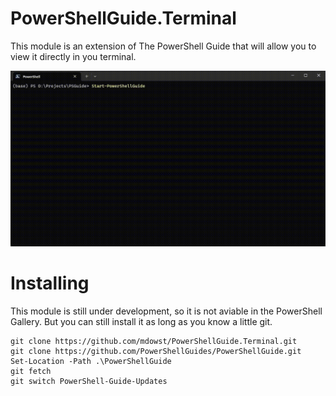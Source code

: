 # PowerShellGuide.Terminal

This module is an extension of The PowerShell Guide that will allow you to view it directly in you terminal. 

![PowerShellGuide.Terminal](Documentation/media/terminal.gif)

# Installing
This module is still under development, so it is not aviable in the PowerShell Gallery. But you can still install it as long as you know a little git.

```
git clone https://github.com/mdowst/PowerShellGuide.Terminal.git
git clone https://github.com/PowerShellGuides/PowerShellGuide.git
Set-Location -Path .\PowerShellGuide
git fetch
git switch PowerShell-Guide-Updates
```